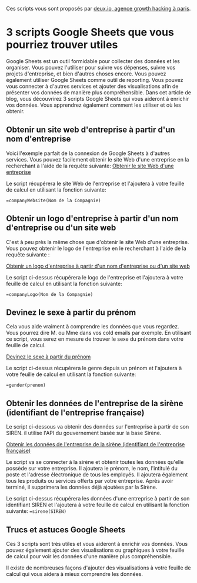 Ces scripts vous sont proposés par [deux.io, agence growth hacking à paris](https://deux.io).

# 3 scripts Google Sheets que vous pourriez trouver utiles
Google Sheets est un outil formidable pour collecter des données et les organiser. Vous pouvez l'utiliser pour suivre vos dépenses, suivre vos projets d'entreprise, et bien d'autres choses encore. Vous pouvez également utiliser Google Sheets comme outil de reporting. Vous pouvez vous connecter à d'autres services et ajouter des visualisations afin de présenter vos données de manière plus compréhensible. Dans cet article de blog, vous découvrirez 3 scripts Google Sheets qui vous aideront à enrichir vos données. Vous apprendrez également comment les utiliser et où les obtenir.


## Obtenir un site web d'entreprise à partir d'un nom d'entreprise
Voici l'exemple parfait de la connexion de Google Sheets à d'autres services. Vous pouvez facilement obtenir le site Web d'une entreprise en la recherchant à l'aide de la requête suivante:
[Obtenir le site Web d'une entreprise](https://github.com/deuxio/google-scripts/blob/master/company.gs)

Le script récupérera le site Web de l'entreprise et l'ajoutera à votre feuille de calcul en utilisant la fonction suivante:

```=companyWebsite(Nom de la Compagnie)```

## Obtenir un logo d'entreprise à partir d'un nom d'entreprise ou d'un site web
C'est à peu près la même chose que d'obtenir le site Web d'une entreprise. Vous pouvez obtenir le logo de l'entreprise en le recherchant à l'aide de la requête suivante :

[Obtenir un logo d'entreprise à partir d'un nom d'entreprise ou d'un site web](https://github.com/deuxio/google-scripts/blob/master/company.gs)

Le script ci-dessus récupérera le logo de l'entreprise et l'ajoutera à votre feuille de calcul en utilisant la fonction suivante:


```=companyLogo(Nom de la Compagnie)```

## Devinez le sexe à partir du prénom
Cela vous aide vraiment à comprendre les données que vous regardez. Vous pourrez dire M. ou Mme dans vos cold emails par exemple. En utilisant ce script, vous serez en mesure de trouver le sexe du prénom dans votre feuille de calcul.

[Devinez le sexe à partir du prénom](https://github.com/deuxio/google-scripts/blob/master/gender.gs)

Le script ci-dessus récupérera le genre depuis un prénom et l'ajoutera à votre feuille de calcul en utilisant la fonction suivante:

```=gender(prenom)```

## Obtenir les données de l'entreprise de la sirène (identifiant de l'entreprise française)
Le script ci-dessous va obtenir des données sur l'entreprise à partir de son SIREN. il utilise l'API du gouvernement basée sur la base Sirène.

[Obtenir les données de l'entreprise de la sirène (identifiant de l'entreprise française)](https://github.com/deuxio/google-scripts/blob/master/sirene.gs)

Le script va se connecter à la sirène et obtenir toutes les données qu'elle possède sur votre entreprise. Il ajoutera le prénom, le nom, l'intitulé du poste et l'adresse électronique de tous les employés. Il ajoutera également tous les produits ou services offerts par votre entreprise. Après avoir terminé, il supprimera les données déjà ajoutées par la Sirène.

Le script ci-dessus récupérera les données d'une entreprise à partir de son identifiant SIREN et l'ajoutera à votre feuille de calcul en utilisant la fonction suivante:
```=sirene(SIREN)```


## Trucs et astuces Google Sheets
Ces 3 scripts sont très utiles et vous aideront à enrichir vos données. Vous pouvez également ajouter des visualisations ou graphiques à votre feuille de calcul pour voir les données d'une manière plus compréhensible.

Il existe de nombreuses façons d'ajouter des visualisations à votre feuille de calcul qui vous aidera à mieux comprendre les données.
